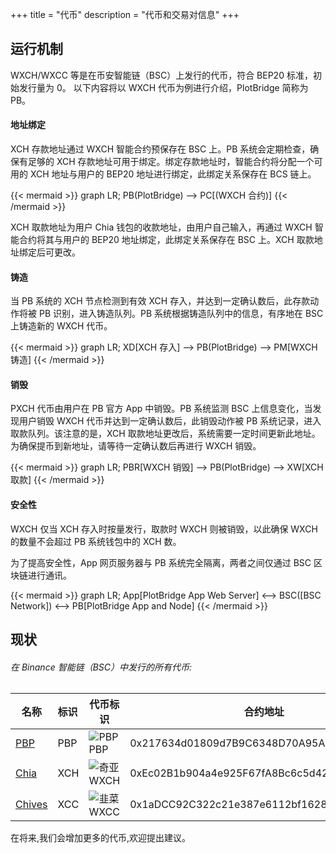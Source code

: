 +++
title = "代币"
description = "代币和交易对信息"
+++

## 运行机制

WXCH/WXCC 等是在币安智能链（BSC）上发行的代币，符合 BEP20 标准，初始发行量为 0。
以下内容将以 WXCH 代币为例进行介绍，PlotBridge 简称为 PB。

#### 地址绑定

XCH 存款地址通过 WXCH 智能合约预保存在 BSC 上。PB 系统会定期检查，确保有足够的 XCH 存款地址可用于绑定。绑定存款地址时，智能合约将分配一个可用的 XCH 地址与用户的 BEP20 地址进行绑定，此绑定关系保存在 BCS 链上。

{{< mermaid >}}
graph LR;
PB(PlotBridge) --> PC[(WXCH 合约)]
{{< /mermaid >}}

XCH 取款地址为用户 Chia 钱包的收款地址，由用户自己输入，再通过 WXCH 智能合约将其与用户的 BEP20 地址绑定，此绑定关系保存在 BSC 上。XCH 取款地址绑定后可更改。

#### 铸造

当 PB 系统的 XCH 节点检测到有效 XCH 存入，并达到一定确认数后，此存款动作将被 PB 识别，进入铸造队列。PB 系统根据铸造队列中的信息，有序地在 BSC 上铸造新的 WXCH 代币。

{{< mermaid >}}
graph LR;
XD[XCH 存入] --> PB(PlotBridge) --> PM[WXCH 铸造]
{{< /mermaid >}}

#### 销毁

PXCH 代币由用户在 PB 官方 App 中销毁。PB 系统监测 BSC 上信息变化，当发现用户销毁 WXCH 代币并达到一定确认数后，此销毁动作被 PB 系统记录，进入取款队列。该注意的是，XCH 取款地址更改后，系统需要一定时间更新此地址。为确保提币到新地址，请等待一定确认数后再进行 WXCH 销毁。

{{< mermaid >}}
graph LR;
PBR[WXCH 销毁] --> PB(PlotBridge) --> XW[XCH 取款]
{{< /mermaid >}}

#### 安全性

WXCH 仅当 XCH 存入时按量发行，取款时 WXCH 则被销毁，以此确保 WXCH 的数量不会超过 PB 系统钱包中的 XCH 数。

为了提高安全性，App 网页服务器与 PB 系统完全隔离，两者之间仅通过 BSC 区块链进行通讯。

{{< mermaid >}}
graph LR;
App[PlotBridge App Web Server] <--> BSC([BSC Network]) <--> PB[PlotBridge App and Node]
{{< /mermaid >}}

## 现状

###### 在 Binance 智能链（BSC）中发行的所有代币:

| 名称                                  | 标识 | 代币标识                       | 合约地址                                   | 交易对                                                                                       |
| ------------------------------------- | :--- | ------------------------------ | ------------------------------------------ | -------------------------------------------------------------------------------------------- |
| [PBP](https://www.plotbridge.io)      | PBP  | ![PBP](/images/pbp.png)PBP     | 0x217634d01809d7B9C6348D70A95AE7f5E5179de3 | [BNB/PBP](https://pancakeswap.finance/info/pool/0xb8d7e1982d01a613708b3235a5781a734f63d082)  |
| [Chia](https://www.chia.net)          | XCH  | ![奇亚](/images/wxch.png)WXCH  | 0xEc02B1b904a4e925F67fA8Bc6c5d428266F5C1a5 | [WXCH/PBP](https://pancakeswap.finance/info/pool/0x10d2a3f0f7485fcee84407bbd4272918fe864a55) |
| [Chives](https://www.chivescoin.org/) | XCC  | ![韭菜](/images/wxcc.png) WXCC | 0x1aDCC92C322c21e387e6112bf162858AF208ff3a | [WXCC/PBP](https://pancakeswap.finance/info/pool/0xa9d19fe91bbb3d9f91ca313f71aa58101015014b) |

在将来,我们会增加更多的代币,欢迎提出建议。

